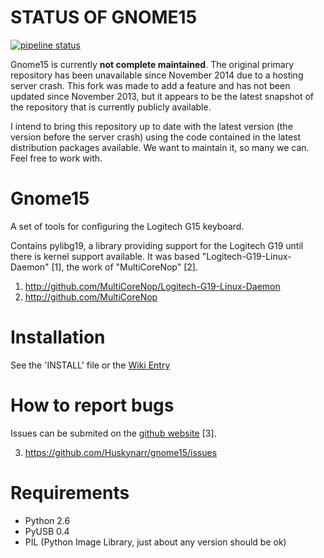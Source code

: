 # STATUS OF GNOME15

[![pipeline status](https://gitlab.com/AgenttiX/gnome15/badges/master/pipeline.svg)](https://gitlab.com/AgenttiX/gnome15/-/commits/master)

Gnome15 is currently **not complete maintained**.
The original primary repository has been unavailable since November 2014 due to a hosting server crash.
This fork was made to add a feature and has not been updated since November 2013, but it appears to be the latest snapshot of the repository that is currently publicly available.

I intend to bring this repository up to date with the latest version (the version before the server crash) using the code contained in the latest distribution packages available.
We want to maintain it, so many we can. Feel free to work with.

# Gnome15

A set of tools for configuring the Logitech G15 keyboard.

Contains pylibg19, a library providing support for the Logitech G19 until there
is kernel support available. It was based "Logitech-G19-Linux-Daemon" [1],
the work of "MultiCoreNop" [2].

1. http://github.com/MultiCoreNop/Logitech-G19-Linux-Daemon
2. http://github.com/MultiCoreNop

# Installation

See the 'INSTALL' file or the [Wiki Entry](https://github.com/Huskynarr/gnome15/wiki/INSTALL)

# How to report bugs

Issues can be submited on the [github website](https://github.com/Huskynarr/gnome15/issues) [3].

3. https://github.com/Huskynarr/gnome15/issues

# Requirements

- Python 2.6
- PyUSB 0.4
- PIL (Python Image Library, just about any version should be ok)
